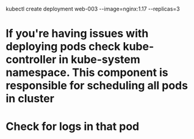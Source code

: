 
kubectl create deployment web-003 --image=nginx:1.17 --replicas=3
# If you're having issues with deploying pods check kube-controller in kube-system namespace. This component is responsible for scheduling all pods in cluster
# Check for logs in that pod
